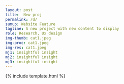 ```yaml
---
layout: post
title:  New proj
permalink: /d/
sumup: Website Feature
tagline: A new project with new content to display
role: Research, Ux design
img-thumb: cat1.jpeg
img-proc: cat1.jpeg
img-res: cat1.jpeg
mj1: insightful insight
mj2: insightful insight
mj3: insightful insight
---
```


{% include template.html %}